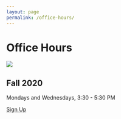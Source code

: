 ```yaml
---
layout: page 
permalink: /office-hours/
---
```


<h1 class="f2">Office Hours</h1>

![](https://clarkart.files.wordpress.com/2010/12/saint-jerome-in-his-study.jpg)

<h2 class="f3">Fall 2020</h2>

Mondays and Wednesdays, 3:30 - 5:30 PM 

<a class="f6 link dim br-pill ba bw1 ph3 pv2 mb2 dib black" href="https://calendly.com/dhcg/">Sign Up</a> 
